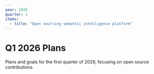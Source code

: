 ```yaml
---
year: 2026
quarter: 1
items:
  - title: "Open sourcing semantic intelligence platform"
---
```


# Q1 2026 Plans

Plans and goals for the first quarter of 2026, focusing on open source contributions.
